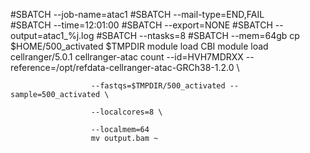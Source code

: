 #SBATCH --job-name=atac1
#SBATCH --mail-type=END,FAIL     
#SBATCH --time=12:01:00
#SBATCH --export=NONE
#SBATCH --output=atac1_%j.log
#SBATCH --ntasks=8
#SBATCH --mem=64gb
cp $HOME/500_activated $TMPDIR
module load CBI
module load cellranger/5.0.1
cellranger-atac count --id=HVH7MDRXX --reference=/opt/refdata-cellranger-atac-GRCh38-1.2.0 \

                      --fastqs=$TMPDIR/500_activated --sample=500_activated \

                      --localcores=8 \

                      --localmem=64 
                      mv output.bam ~
